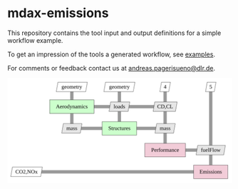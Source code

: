 # mdax-emissions

This repository contains the tool input and output definitions for a simple workflow example.  

To get an impression of the tools a generated workflow, see [examples](./example/html).

For comments or feedback contact us at [andreas.pagerisueno@dlr.de](mailto:andreas.pagerisueno@dlr.de).

![Emissions Workflow](./static/xdsm_mdax_Simple_Emissions_Example_Initial_workflow.svg "Simple Emissions Workflow Example")

